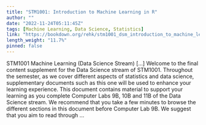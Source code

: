 ```yaml
---
title: "STM1001: Introduction to Machine Learning in R"
author: ""
date: "2022-11-24T05:11:45Z"
tags: [Machine Learning, Data Science, Statistics]
link: "https://bookdown.org/rehk/stm1001_dsm_introduction_to_machine_learning_in_r/"
length_weight: "11.7%"
pinned: false
---
```


STM1001 Machine Learning (Data Science Stream) [...] Welcome to the final content supplement for the Data Science stream of STM1001. Throughout the semester, as we cover different aspects of statistics and data science, supplementary documents such as this one will be used to enhance your learning experience. This document contains material to support your learning as you complete Computer Labs 9B, 10B and 11B of the Data Science stream. We recommend that you take a few minutes to browse the different sections in this document before Computer Lab 9B. We suggest that you aim to read through ...
